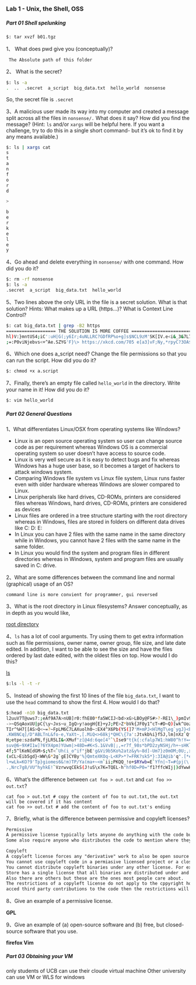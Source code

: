 ### Lab 1 - Unix, the Shell, OSS

##### Part 01 Shell spelunking


```sh
$: tar xvzf b01.tgz
```

1、 What does pwd give you (conceptually)?

``` The Absolute path of this folder```

2、 What is the secret?
```sh
$: ls -a
.  ..  .secret  a_script  big_data.txt  hello_world  nonsense
```

So, the secret file is `.secret`

3、A malicious user made its way into my computer and created a message split across all the files in `nonsense/.` What does it say? How did you find the message? 
(Hint: `ls` and/or `xargs` will be helpful here. If you want a challenge, try to do this in a single short command- but it’s ok to find it by any means available.)

```sh
$: ls | xargs cat
s
t
a
n
f
o
r
d

>

b
e
r
k
e
l
e
y
```
4、Go ahead and delete everything in `nonsense/` with one command. How did you do it?
```sh
$: rm -rf nonsense
$: ls -a
.secret  a_script  big_data.txt  hello_world
```
5、Two lines above the only URL in the file is a secret solution. What is that solution?
Hints: What makes up a URL (https…)? What is Context Line Control? 
```sh
$: cat big_data.txt | grep -B2 https
=================== THE SOLUTION IS MORE COFFEE ===============================
hl)V:}mntUS4;iC':uH|G(;y6Ir;4uNLLRC?GDfRP%o+g]s$NCL9zM'SK[IV.e<i&_3&7L7NBL41N#f
;=:P0viNjebvs<+^Ae.SZYG'F}\> https://xkcd.com/705 e[a3]vF;Ny,*rpyC?3OA$Nm<.iH8M
```

6、Which one does a_script need? Change the file permissions so that you can run the script. How did you do it?
```sh
$: chmod +x a.script
```
7、Finally, there’s an empty file called `hello_world` in the directory. Write your name in it! How did you do it?
```sh
$: vim hello_world
```

##### Part 02 General Questions
1、What differentiates Linux/OSX from operating systems like Windows?


* Linux is an open source operating system so user can change source code as per requirement whereas Windows OS is a commercial operating system so user doesn’t have access to source code.
* Linux is very well secure as it is easy to detect bugs and fix whereas Windows has a huge user base, so it becomes a target of hackers to attack windows system.
* Comparing Windows file system vs Linux file system, Linux runs faster even with older hardware whereas Windows are slower compared to Linux.
* Linux peripherals like hard drives, CD-ROMs, printers are considered files whereas Windows, hard drives, CD-ROMs, printers are considered as devices
* Linux files are ordered in a tree structure starting with the root directory whereas in Windows, files are stored in folders on different data drives like C: D: E:
* In Linux you can have 2 files with the same name in the same directory while in Windows, you cannot have 2 files with the same name in the same folder.
* In Linux you would find the system and program files in different directories whereas in Windows, system and program files are usually saved in C: drive.


2、What are some differences between the command line and normal (graphical) usage of an OS?

`command line is more convient for programmer, gui reversed`

3、What is the root directory in Linux filesystems? Answer conceptually, as in depth as you would like,

[root directory](https://linuxsimply.com/what-is-root-directory-in-linux/)

4、`ls` has a lot of cool arguments. Try using them to get extra information such as file permissions, owner name, owner group, file size, and late date edited. In addition, I want to be able to see the size and have the files ordered by last date edited, with the oldest files on top. How would I do this?

[ls](https://www.runoob.com/linux/linux-comm-ls.html)

```sh
$:ls -l -t -r 
```

5、Instead of showing the first 10 lines of the file `big_data.txt`, I want to use the `head` command to show the first 4. How would I do that?

```sh
$:head -n10 big_data.txt
l2uuV7T@uws7:;eAf9A7A>nUB]r0:fhE80*fa5WCIJ<bd>xG>LBOy@FS#>?-RE1\_)pmIv9^%Qr>&jc
->~QSqAoxUU|pC{\y~Jxs~u_IgQ>y!aogH{E}+yJ;PE>Z*bVk{JF0y1^cT~#D~Q)[wk^UozkG|,!XK7
TIr^%H7[[AS>Q<~=?~FpLM6C7LAXuolh0~:EX4^X6Pb(YS(]7'M+mPJ<HlMgT\eg`ygJ}<bqW-BBNku
.KW8NCq]/D"ABLTnL&fo-e,YaXt~,[.MiQ<>68kj*QHC\{7a':Jtvkb%i}f5J,lm]nXz`Qf;n)y~.KG
H;etpe:szdaPN,fjLR5LI&<XMuf"z[@4d:6qe[4"`\Ise9"t{k{:cfalp7W1:hW80^h!Y=4~hpDhUch
suv@6~9X#I1w]?6YX4pm)YUwm|>48D=#K<S.1&VvB|;,=r7f_98s*bPD2zyNSHj/h+~sHK`M5Mo<M{K
4f;5^lKeN[dGM>$;%T<`Uh(i_o^if"jbE'g&Vi9b5Ko%2atz&y%~8d]-Um7}z0mOM;0U;,x#fa:'plN
(xCL>Eib5gd}<WW\G*2g`gE]CYBy'%}QmteXKOq-L<KP>*?=FRK?sk5*}:3IA@ib'q".[*ebyyaUm\:
l+wLk=KO?9'Tp}giomes6&!m)TP/Ya(ma+~<m`ii;PKQQ_!o+$RYwb=E`Yfn|~T=#{pj(\!ks=e<)4.
.,Nrc7g8/VU^hyhkE!`VzrwvqCEkS(J!uS\x7K=TQEL-h"hf0D=P0="f1?ffcWIj|)dYwwH8A<pDvld
```

6、What’s the difference between `cat foo > out.txt` and `cat foo >> out.txt`?

```
cat foo > out.txt # copy the content of foo to out.txt,the out.txt will be covered if it has content
cat foo >> out.txt # add the content of foo to out.txt's ending
```

7、Briefly, what is the difference between permissive and copyleft licenses?

```txt
Permissive
A permissive license typically lets anyone do anything with the code but cannot sue the author if there are bugs.
Some also require anyone who distributes the code to mention where they got it from.

Copyleft
A copyleft license forces any "derivative" work to also be open source and copyleft.
You cannot use copyleft code in a permiasive licensed project or a closed source project.
You cannot distribute copyleft binaries under any other license. For example Apple's App
Store has a single license that all binaries are distributed under and it is not copyleft.
Also there are others but these are the ones most people care about.
The restrictions of a copyleft license do not apply to the cppyright holder, but if they
acced third party contributions to the code then the restrictions will apply.
```

8、Give an example of a permissive license.

<b>GPL</b>

9、Give an example of (a) open-source software and (b) free, but closed-source software that you use.

<b>firefox Vim</b>

##### Part 03 Obtaining your VM

only students of UCB can use their cloude virtual machine
Other university can use VM or WLS for windows
